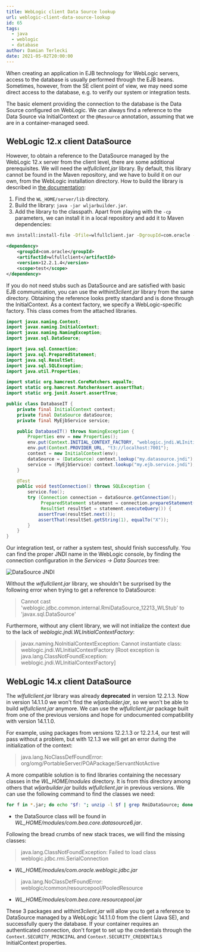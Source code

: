 ```yaml
---
title: WebLogic client Data Source lookup
url: weblogic-client-data-source-lookup
id: 65
tags:
  - java
  - weblogic
  - database
author: Damian Terlecki
date: 2021-05-02T20:00:00
---
```


When creating an application in EJB technology for WebLogic servers, access to the database is usually performed through the EJB beans.
Sometimes, however, from the SE client point of view, we may need some direct access to the database, e.g. to verify our system or integration tests.

The basic element providing the connection to the database is the Data Source configured on WebLogic.
We can always find a reference to the Data Source via InitialContext or the `@Resource` annotation, assuming that we are in a container-managed seed.

## WebLogic 12.x client DataSource

However, to obtain a reference to the DataSource managed by the WebLogic 12.x server from the client level, 
there are some additional prerequisites. We will need the *wlfullclient.jar* library.
By default, this library cannot be found in the Maven repository, and we have to build it on our own, from the WebLogic installation directory.
How to build the library is described in [the documentation](https://docs.oracle.com/en/middleware/fusion-middleware/weblogic-server/12.2.1.4/saclt/t3.html#SACLT-GUID-54815E72-9837-4353-86BB-EA554C9A804D):
1. Find the `WL_HOME/server/lib` directory.
2. Build the library: `java -jar wljarbuilder.jar`.
3. Add the library to the classpath. Apart from playing with the `-cp` parameters, we can install it in a local repository and add it to Maven dependencies:
```bash
mvn install:install-file -Dfile=wlfullclient.jar -DgroupId=com.oracle -DartifactId=wlfullclient -Dversion=12.2.1.4 -Dpackaging=jar
```
```xml
<dependency>
    <groupId>com.oracle</groupId>
    <artifactId>wlfullclient</artifactId>
    <version>12.2.1.4</version>
    <scope>test</scope>
</dependency>
```

If you do not need stubs such as DataSource and are satisfied with basic EJB communication, you can use the *wlthint3client.jar* library from the same directory.
Obtaining the reference looks pretty standard and is done through the InitialContext. As a context factory, we specify a WebLogic-specific factory.
This class comes from the attached libraries.

```java
import javax.naming.Context;
import javax.naming.InitialContext;
import javax.naming.NamingException;
import javax.sql.DataSource;

import java.sql.Connection;
import java.sql.PreparedStatement;
import java.sql.ResultSet;
import java.sql.SQLException;
import java.util.Properties;

import static org.hamcrest.CoreMatchers.equalTo;
import static org.hamcrest.MatcherAssert.assertThat;
import static org.junit.Assert.assertTrue;

public class DatabaseIT {
    private final InitialContext context;
    private final DataSource dataSource;
    private final MyEjbService service;

    public DatabaseIT() throws NamingException {
        Properties env = new Properties();
        env.put(Context.INITIAL_CONTEXT_FACTORY, "weblogic.jndi.WLInitialContextFactory");
        env.put(Context.PROVIDER_URL, "t3://localhost:7001");
        context = new InitialContext(env);
        dataSource = (DataSource) context.lookup("my.datasource.jndi");
        service = (MyEjbService) context.lookup("my.ejb.service.jndi");
    }

    @Test
    public void testConnection() throws SQLException {
        service.foo();
        try (Connection connection = dataSource.getConnection();
             PreparedStatement statement = connection.prepareStatement("SELECT * FROM DUAL");
             ResultSet resultSet = statement.executeQuery()) {
            assertTrue(resultSet.next());
            assertThat(resultSet.getString(1), equalTo("X"));
        }
    }
}
```

Our integration test, or rather a system test, should finish successfully.
You can find the proper JNDI name in the WebLogic console, by finding the connection configuration in the *Services -> Data Sources* tree:

<img src="/img/hq/wlfullclient-test.png" alt="DataSource JNDI" title="DataSource JNDI">

Without the *wlfullclient.jar* library, we shouldn't be surprised by the following error when trying to get a reference to DataSource:
> Cannot cast 'weblogic.jdbc.common.internal.RmiDataSource_12213_WLStub' to 'javax.sql.DataSource'

Furthermore, without any client library, we will not initialize the context due to the lack of *weblogic.jndi.WLInitialContextFactory*:
> javax.naming.NoInitialContextException: Cannot instantiate class: weblogic.jndi.WLInitialContextFactory
> [Root exception is java.lang.ClassNotFoundException: weblogic.jndi.WLInitialContextFactory]

## WebLogic 14.x client DataSource

The *wlfullclient.jar* library was already **deprecated** in version 12.2.1.3.
Now in version 14.1.1.0 we won't find the *wljarbuilder.jar*, so we won't be able to build *wlfullclient.jar* anymore.
We can use the *wlfullclient.jar* package built from one of the previous versions and hope for undocumented compatibility with version 14.1.1.0.

For example, using packages from versions 12.2.1.3 or 12.2.1.4, our test will pass without a problem, but with 12.1.3 we will get an error during the initialization of the context:
> java.lang.NoClassDefFoundError: org/omg/PortableServer/POAPackage/ServantNotActive

A more compatible solution is to find libraries containing the necessary classes in the *WL_HOME/modules* directory.
It is from this directory among others that *wljarbuilder.jar* builds *wlfullclient.jar* in previous versions.
We can use the following command to find the classes we need:

```bash
for f in *.jar; do echo "$f: "; unzip -l $f | grep RmiDataSource; done
```
- the DataSource class will be found in *WL_HOME/modules/com.bea.core.datasource6.jar*.

Following the bread crumbs of new stack traces, we will find the missing classes:
> java.lang.ClassNotFoundException: Failed to load class weblogic.jdbc.rmi.SerialConnection
- *WL_HOME/modules/com.oracle.weblogic.jdbc.jar*

> java.lang.NoClassDefFoundError: weblogic/common/resourcepool/PooledResource
- *WL_HOME/modules/com.bea.core.resourcepool.jar*

These 3 packages and *wlthint3client.jar* will allow you to get a reference to DataSource managed by a WebLogic 14.1.1.0 from the client (Java SE), and successfully query the database.
If your container requires an authenticated connection, don't forget to set up the credentials through the `Context.SECURITY_PRINCIPAL` and `Context.SECURITY_CREDENTIALS` InitialContext properties.

